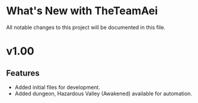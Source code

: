 # What's New with TheTeamAei

All notable changes to this project will be documented in this file.

# v1.00

## Features

- Added initial files for development.
- Added dungeon, Hazardous Valley (Awakened) available for automation.

